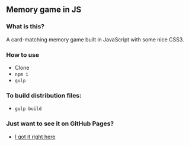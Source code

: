 ## Memory game in JS

### What is this?
A card-matching memory game built in JavaScript with some nice CSS3.

### How to use
* Clone
* `npm i`
* `gulp`

### To build distribution files:
* `gulp build`

### Just want to see it on GitHub Pages?
* [I got it right here](https://freshlybakedcode.github.io/memory-game/)
